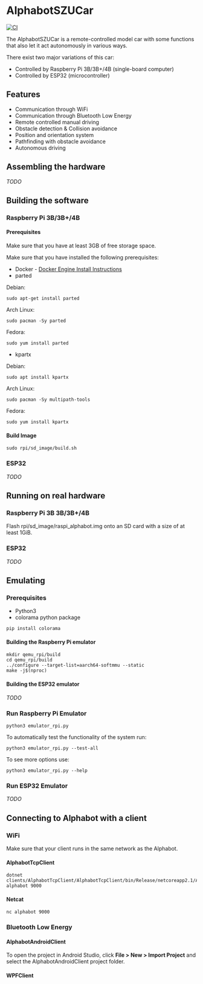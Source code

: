 AlphabotSZUCar
==============

[![CI](https://github.com/Filiprogrammer/AlphabotSZUCar/actions/workflows/main.yml/badge.svg)](https://github.com/Filiprogrammer/AlphabotSZUCar/actions/workflows/main.yml)

The AlphabotSZUCar is a remote-controlled model car with some functions that also let it act autonomously in various ways.

There exist two major variations of this car:

- Controlled by Raspberry Pi 3B/3B+/4B (single-board computer)
- Controlled by ESP32 (microcontroller)

Features
--------

* Communication through WiFi
* Communication through Bluetooth Low Energy
* Remote controlled manual driving
* Obstacle detection & Collision avoidance
* Position and orientation system
* Pathfinding with obstacle avoidance
* Autonomous driving

Assembling the hardware
-----------------------

*TODO*

Building the software
---------------------

### Raspberry Pi 3B/3B+/4B

#### Prerequisites

Make sure that you have at least 3GB of free storage space.

Make sure that you have installed the following prerequisites:

* Docker - [Docker Engine Install Instructions](https://docs.docker.com/engine/install/)
* parted

Debian:

```console
sudo apt-get install parted
```

Arch Linux:

```console
sudo pacman -Sy parted
```

Fedora:

```console
sudo yum install parted
```

* kpartx

Debian:

```console
sudo apt install kpartx
```

Arch Linux:

```console
sudo pacman -Sy multipath-tools
```

Fedora:

```console
sudo yum install kpartx
```

#### Build Image

```console
sudo rpi/sd_image/build.sh
```

### ESP32

*TODO*

Running on real hardware
------------------------

### Raspberry Pi 3B 3B/3B+/4B

Flash rpi/sd_image/raspi_alphabot.img onto an SD card with a size of at least 1GiB.

### ESP32

*TODO*

Emulating
---------

### Prerequisites

* Python3
* colorama python package

```console
pip install colorama
```

#### Building the Raspberry Pi emulator

```console
mkdir qemu_rpi/build
cd qemu_rpi/build
../configure --target-list=aarch64-softmmu --static
make -j$(nproc)
```

#### Building the ESP32 emulator

*TODO*

### Run Raspberry Pi Emulator

```console
python3 emulator_rpi.py
```

To automatically test the functionality of the system run:

```console
python3 emulator_rpi.py --test-all
```

To see more options use:

```console
python3 emulator_rpi.py --help
```

### Run ESP32 Emulator

*TODO*

Connecting to Alphabot with a client
------------------------------------

### WiFi

Make sure that your client runs in the same network as the Alphabot.

#### AlphabotTcpClient

```console
dotnet clients/AlphabotTcpClient/AlphabotTcpClient/bin/Release/netcoreapp2.1/AlphabotTcpClient.dll alphabot 9000
```

#### Netcat

```console
nc alphabot 9000
```

### Bluetooth Low Energy

#### AlphabotAndroidClient

To open the project in Android Studio, click **File > New > Import Project** and select the AlphabotAndroidClient project folder.

#### WPFClient
